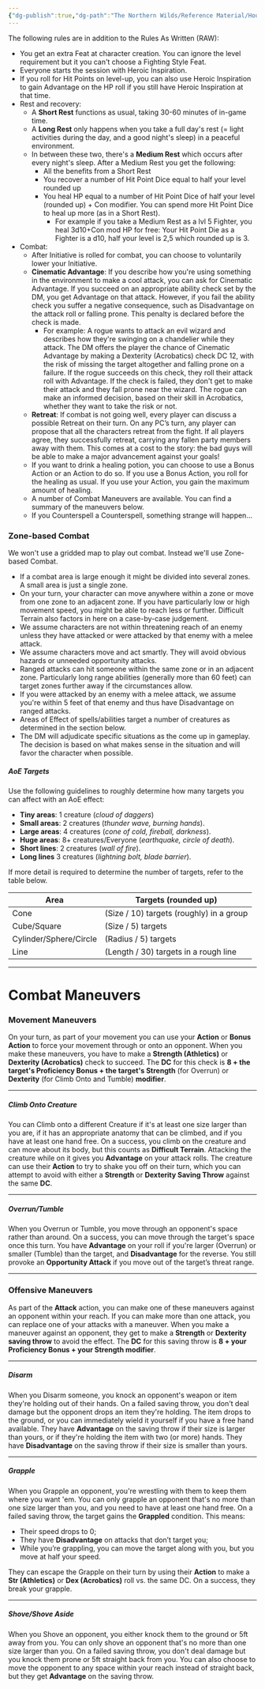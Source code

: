 ```yaml
---
{"dg-publish":true,"dg-path":"The Northern Wilds/Reference Material/House Rules.md","permalink":"/the-northern-wilds/reference-material/house-rules/","tags":["TTRPG/Campaigns/Northern-Wilds","SRD"]}
---
```



The following rules are in addition to the Rules As Written (RAW):
- You get an extra Feat at character creation. You can ignore the level requirement but it you can't choose a Fighting Style Feat.
- Everyone starts the session with Heroic Inspiration. 
- If you roll for Hit Points on level-up, you can also use Heroic Inspiration to gain Advantage on the HP roll if you still have Heroic Inspiration at that time.
- Rest and recovery:
	- A **Short Rest** functions as usual, taking 30-60 minutes of in-game time.
	- A **Long Rest** only happens when you take a full day's rest (= light activities during the day, and a good night's sleep) in a peaceful environment.
	- In between these two, there's a **Medium Rest** which occurs after every night's sleep. After a Medium Rest you get the following:
		- All the benefits from a Short Rest
		- You recover a number of Hit Point Dice equal to half your level rounded up
		- You heal HP equal to a number of Hit Point Dice of half your level (rounded up) + Con modifier. You can spend more Hit Point Dice to heal up more (as in a Short Rest). 
			- For example if you take a Medium Rest as a lvl 5 Fighter, you heal 3d10+Con mod HP for free: Your Hit Point Die as a Fighter is a d10, half your level is 2,5 which rounded up is 3.
- Combat:
	- After Initiative is rolled for combat, you can choose to voluntarily lower your Initiative.
	- **Cinematic Advantage**: If you describe how you're using something in the environment to make a cool attack, you can ask for Cinematic Advantage. If you succeed on an appropriate ability check set by the DM, you get Advantage on that attack. However, if you fail the ability check you suffer a negative consequence, such as Disadvantage on the attack roll or falling prone. This penalty is declared before the check is made.
		- For example: A rogue wants to attack an evil wizard and describes how they're swinging on a chandelier while they attack. The DM offers the player the chance of Cinematic Advantage by making a Dexterity (Acrobatics) check DC 12, with the risk of missing the target altogether and falling prone on a failure. If the rogue succeeds on this check, they roll their attack roll with Advantage. If the check is failed, they don't get to make their attack and they fall prone near the wizard. The rogue can make an informed decision, based on their skill in Acrobatics, whether they want to take the risk or not.
	- **Retreat**: If combat is not going well, every player can discuss a possible Retreat on their turn. On any PC’s turn, any player can propose that all the characters retreat from the fight. If all players agree, they successfully retreat, carrying any fallen party members away with them. This comes at a cost to the story: the bad guys will be able to make a major advancement against your goals!
	- If you want to drink a healing potion, you can choose to use a Bonus Action or an Action to do so. If you use a Bonus Action, you roll for the healing as usual. If you use your Action, you gain the maximum amount of healing.
	- A number of Combat Maneuvers are available. You can find a summary of the maneuvers below.
	- If you Counterspell a Counterspell, something strange will happen...


### Zone-based Combat
We won't use a gridded map to play out combat. Instead we'll use Zone-based Combat.

- If a combat area is large enough it might be divided into several zones. A small area is just a single zone.
- On your turn, your character can move anywhere within a zone or move from one zone to an adjacent zone. If you have particularly low or high movement speed, you might be able to reach less or further. Difficult Terrain also factors in here on a case-by-case judgement.
- We assume characters are not within threatening reach of an enemy unless they have attacked or were attacked by that enemy with a melee attack.
- We assume characters move and act smartly. They will avoid obvious hazards or unneeded opportunity attacks.
- Ranged attacks can hit someone within the same zone or in an adjacent zone. Particularly long range abilities (generally more than 60 feet) can target zones further away if the circumstances allow. 
- If you were attacked by an enemy with a melee attack, we assume you're within 5 feet of that enemy and thus have Disadvantage on ranged attacks. 
- Areas of Effect of spells/abilities target a number of creatures as determined in the section below.
- The DM will adjudicate specific situations as the come up in gameplay. The decision is based on what makes sense in the situation and will favor the character when possible.

##### AoE Targets
Use the following guidelines to roughly determine how many targets you can affect with an AoE effect:
- **Tiny areas**: 1 creature (_cloud of daggers_)
- **Small areas**: 2 creatures (_thunder wave, burning hands_).
- **Large areas**: 4 creatures (_cone of cold, fireball, darkness_).
- **Huge areas**: 8+ creatures/Everyone (_earthquake, circle of death_).
- **Short lines**: 2 creatures (_wall of fire_).
- **Long lines** 3 creatures (_lightning bolt, blade barrier_).

If more detail is required to determine the number of targets, refer to the table below.

| Area                   | Targets (rounded up)                     |
| ---------------------- | ---------------------------------------- |
| Cone                   | (Size / 10) targets (roughly) in a group |
| Cube/Square            | (Size / 5) targets                       |
| Cylinder/Sphere/Circle | (Radius / 5) targets                     |
| Line                   | (Length / 30) targets in a rough line    |


---

# Combat Maneuvers

### Movement Maneuvers
On your turn, as part of your movement you can use your **Action** or **Bonus Action** to force your movement through or onto an opponent. When you make these maneuvers, you have to make a **Strength (Athletics)** or **Dexterity (Acrobatics)** check to succeed. The **DC** for this check is **8 + the target's Proficiency Bonus + the target's Strength** (for Overrun) or **Dexterity** (for Climb Onto and Tumble) **modifier**.

---
##### Climb Onto Creature
You can Climb onto a different Creature if it's at least one size larger than you are, if it has an appropriate anatomy that can be climbed, and if you have at least one hand free. 
On a success, you climb on the creature and can move about its body, but this counts as **Difficult Terrain**. 
Attacking the creature while on it gives you **Advantage** on your attack rolls. 
The creature can use their **Action** to try to shake you off on their turn, which you can attempt to avoid with either a **Strength** or **Dexterity Saving Throw** against the same **DC**.

---
##### Overrun/Tumble
When you Overrun or Tumble, you move through an opponent's space rather than around. 
On a success, you can move through the target's space once this turn. 
You have **Advantage** on your roll if you're larger (Overrun) or smaller (Tumble) than the target, and **Disadvantage** for the reverse. 
You still provoke an **Opportunity Attack** if you move out of the target’s threat range.

---
### Offensive Maneuvers
As part of the **Attack** action, you can make one of these maneuvers against an opponent within your reach. If you can make more than one attack, you can replace one of your attacks with a maneuver. When you make a maneuver against an opponent, they get to make a **Strength** or **Dexterity saving throw** to avoid the effect. The **DC** for this saving throw is **8 + your Proficiency Bonus + your Strength modifier**.

---
##### Disarm
When you Disarm someone, you knock an opponent's weapon or item they're holding out of their hands. 
On a failed saving throw, you don't deal damage but the opponent drops an item they're holding. The item drops to the ground, or you can immediately wield it yourself if you have a free hand available. 
They have **Advantage** on the saving throw if their size is larger than yours, or if they're holding the item with two (or more) hands. They have **Disadvantage** on the saving throw if their size is smaller than yours.

---
##### Grapple
When you Grapple an opponent, you're wrestling with them to keep them where you want 'em. 
You can only grapple an opponent that's no more than one size larger than you, and you need to have at least one hand free. On a failed saving throw, the target gains the **Grappled** condition. This means:
- Their speed drops to 0;
- They have **Disadvantage** on attacks that don’t target you;
- While you’re grappling, you can move the target along with you, but you move at half your speed.

They can escape the Grapple on their turn by using their **Action** to make a **Str (Athletics)** or **Dex (Acrobatics)** roll vs. the same DC. On a success, they break your grapple.

---
##### Shove/Shove Aside
When you Shove an opponent, you either knock them to the ground or 5ft away from you.
You can only shove an opponent that's no more than one size larger than you. On a failed saving throw, you don't deal damage but you knock them prone or 5ft straight back from you. 
You can also choose to move the opponent to any space within your reach instead of straight back, but they get **Advantage** on the saving throw.